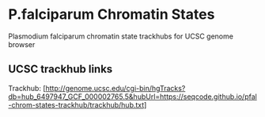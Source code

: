 # P.falciparum Chromatin States
Plasmodium falciparum chromatin state trackhubs for UCSC genome browser


## UCSC trackhub links 

Trackhub: [http://genome.ucsc.edu/cgi-bin/hgTracks?db=hub_6497947_GCF_000002765.5&hubUrl=https://seqcode.github.io/pfal-chrom-states-trackhub/trackhub/hub.txt]
